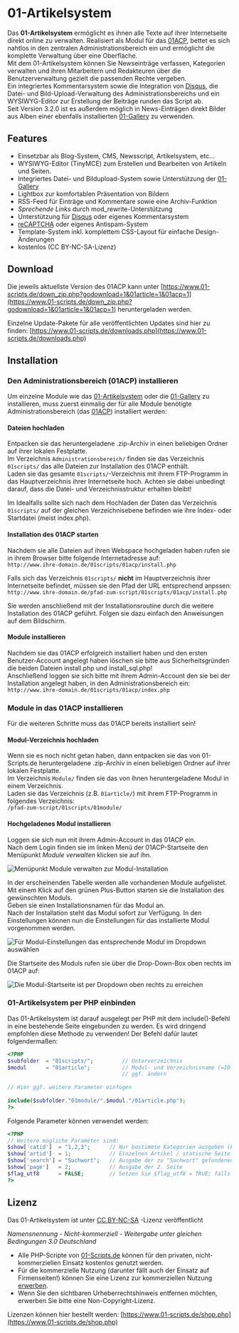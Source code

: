 
# 01-Artikelsystem

Das **01-Artikelsystem** ermöglicht es ihnen alle Texte auf ihrer Internetseite direkt online zu verwalten. Realisiert als Modul für das [01ACP](https://github.com/01-Scripts/01ACP), bettet es sich nahtlos in den zentralen Administrationsbereich ein und ermöglicht die komplette Verwaltung über eine Oberfläche.  
Mit dem 01-Artikelsystem können Sie Newseinträge verfassen, Kategorien verwalten und ihren Mitarbeitern und Redakteuren über die Benutzerverwaltung gezielt die passenden Rechte vergeben.  
Ein integriertes Kommentarsystem sowie die Integration von [Disqus](https://disqus.com/), die Datei- und Bild-Upload-Verwaltung des Administrationsbereichs und ein WYSIWYG-Editor zur Erstellung der Beiträge runden das Script ab.  
Seit Version 3.2.0 ist es außerdem möglich in News-Einträgen direkt Bilder aus Alben einer ebenfalls installierten [01-Gallery](https://github.com/01-Scripts/01-Gallery) zu verwenden.

## Features

* Einsetzbar als Blog-System, CMS, Newsscript, Artikelsystem, etc...
* WYSIWYG-Editor (TinyMCE) zum Erstellen und Bearbeiten von Artikeln und Seiten.
* Integriertes Datei- und Bildupload-System sowie Unterstützung der [01-Gallery](https://github.com/01-Scripts/01-Gallery)
* Lightbox zur komfortablen Präsentation von Bildern
* RSS-Feed für Einträge und Kommentare sowie eine Archiv-Funktion
* *Sprechende Links* durch mod_rewrite-Unterstützung
* Unterstützung für [Disqus](https://disqus.com/) oder eigenes Kommentarsystem
* [reCAPTCHA](https://www.google.com/recaptcha/admin) oder eigenes Antispam-System
* Template-System inkl. komplettem CSS-Layout für einfache Design-Änderungen
* kostenlos (CC BY-NC-SA-Lizenz)

## Download

Die jeweils aktuellste Version des 01ACP kann unter
[https://www.01-scripts.de/down_zip.php?godownload=1&01article=1&01acp=1](https://www.01-scripts.de/down_zip.php?godownload=1&01article=1&01acp=1)
heruntergeladen werden.

Einzelne Update-Pakete für alle veröffentlichten Updates sind hier zu finden:
[https://www.01-scripts.de/downloads.php](https://www.01-scripts.de/downloads.php)

## Installation

### Den Administrationsbereich (01ACP) installieren

Um einzelne Module wie das [01-Artikelsystem](https://github.com/01-Scripts/01-Artikelsystem) oder die [01-Gallery](https://github.com/01-Scripts/01-Gallery) zu installieren, muss zuerst einmalig der für alle Module benötigte Administrationsbereich (das [01ACP](https://github.com/01-Scripts/01ACP)) installiert werden:

#### Dateien hochladen

Entpacken sie das heruntergeladene .zip-Archiv in einen beliebigen Ordner auf ihrer lokalen Festplatte.  
Im Verzeichnis  `Administrationsbereich/`  finden sie das Verzeichnis  `01scripts/`  das alle Dateien zur Installation des 01ACP enthält.  
Laden sie das gesamte  `01scripts/`-Verzeichnis mit ihrem  FTP-Programm  in das Hauptverzeichnis ihrer Internetseite hoch. Achten sie dabei unbedingt darauf, dass die Datei- und Verzeichnisstruktur erhalten bleibt!  
  
Im Idealfalls sollte sich nach dem Hochladen der Daten das Verzeichnis  `01scripts/`  auf der gleichen Verzeichnisebene befinden wie ihre Index- oder Startdatei (meist index.php).

#### Installation des 01ACP starten

Nachdem sie alle Dateien auf ihren Webspace hochgeladen haben rufen sie in ihrem Browser bitte folgende Internetadresse auf:  
`http://www.ihre-domain.de/01scripts/01acp/install.php`  
  
Falls sich das Verzeichnis  `01scripts/`  **nicht**  im Hauptverzeichnis ihrer Internetseite befindet, müssen sie den Pfad der URL entsprechend anpssen:  
`http://www.ihre-domain.de/pfad-zum-script/01scripts/01acp/install.php`  
  
Sie werden anschließend mit der Installationsroutine durch die weitere Installation des 01ACP geführt. Folgen sie dazu einfach den Anweisungen auf dem Bildschirm.

#### Module installieren

Nachdem sie das 01ACP erfolgreich installiert haben und den ersten Benutzer-Account angelegt haben löschen sie bitte aus Sicherheitsgründen die beiden Dateien install.php und install_sql.php!  
Anschließend loggen sie sich bitte mit ihrem Admin-Account den sie bei der Installation angelegt haben, in den Administrationsbereich ein:  
`http://www.ihre-domain.de/01scripts/01acp/index.php`

### Module in das 01ACP installieren

Für die weiteren Schritte muss das 01ACP bereits installiert sein!

#### Modul-Verzeichnis hochladen

Wenn sie es noch nicht getan haben, dann entpacken sie das von  01-Scripts.de  heruntergeladene .zip-Archiv in einen beliebigen Ordner auf ihrer lokalen Festplatte.  
Im Verzeichnis  `Module/`  finden sie das von ihnen heruntergeladene Modul in einem Verzeichnis.  
Laden sie das Verzeichnis (z.B.  `01article/`) mit ihrem  FTP-Programm  in folgendes Verzeichnis:  
`/pfad-zum-script/01scripts/01module/`

#### Hochgeladenes Modul installieren

Loggen sie sich nun mit ihrem Admin-Account in das 01ACP ein.  
Nach dem Login finden sie im linken Menü der 01ACP-Startseite den Menüpunkt _Module verwalten_  klicken sie auf ihn.

![Menüpunkt Module verwalten zur Modul-Installation](dok/01acp_module.gif)

In der erscheinenden Tabelle werden alle vorhandenen Module aufgelistet. Mit einem Klick auf den grünen Plus-Button starten sie die Installation des gewünschten Moduls.  
Geben sie einen Installationsnamen für das Modul an.  
Nach der Installation steht das Modul sofort zur Verfügung. In den Einstellungen können nun die Einstellungen für das installierte Modul vorgenommen werden.

![Für Modul-Einstellungen das entsprechende Modul im Dropdown auswählen](dok/01acp_moduleinstellungen.gif)

Die Startseite des Moduls rufen sie über die Drop-Down-Box oben rechts im 01ACP auf:

![Die Modul-Startseite ist per Dropdown oben rechts zu erreichen](dok/01acp_dropdown.gif)

### 01-Artikelsystem per PHP einbinden

Das 01-Artikelsystem ist darauf ausgelegt per PHP mit dem include()-Befehl in eine bestehende Seite eingebunden zu werden. Es wird dringend empfohlen diese Methode zu verwenden! Der Befehl dafür lautet folgendermaßen:

```php
<?PHP
$subfolder  = "01scripts/";         // Unterverzeichnis
$modul      = "01article";          // Modul- und Verzeichnisname (=ID-Name)
                                    // ggf. ändern
 
// Hier ggf. weitere Parameter einfügen
 
include($subfolder."01module/".$modul."/01article.php");
?>
```

Folgende Parameter können verwendet werden:

```php
<?PHP
// Weitere mögliche Parameter sind:
$show['catid']  = "1,2,3";      // Nur bestimmte Kategorien ausgeben (kommasepariert)
$show['artid']  = 1;            // Einzelnen Artikel / statische Seite ausgeben
$show['search'] = "Suchwort";   // Ausgabe der zu "Suchwort" gefundenen Beiträge
$show['page']   = 2;            // Ausgabe der 2. Seite
$flag_utf8      = FALSE;        // Setzen Sie $flag_utf8 = TRUE; falls Sie Ihre Seite UTF-8-kodiert ausgeben
?>
```

## Lizenz

Das 01-Artikelsystem ist unter [CC BY-NC-SA](https://creativecommons.org/licenses/by-nc-sa/3.0/de/) -Lizenz veröffentlicht

*Namensnennung - Nicht-kommerziell - Weitergabe unter gleichen Bedingungen 3.0 Deutschland*

* Alle PHP-Scripte von [01-Scripts.de](https://www.01-scripts.de) können für den privaten, nicht-kommerziellen Einsatz kostenlos genutzt werden. 
* Für die kommerzielle Nutzung (darunter fällt auch der Einsatz auf Firmenseiten!) können Sie eine Lizenz zur kommerziellen Nutzung [erwerben](https://www.01-scripts.de/shop.php).
* Wenn Sie den sichtbaren Urheberrechtshinweis entfernen möchten, erwerben Sie bitte eine Non-Copyright-Lizenz.

Lizenzen können hier bestellt werden:
[https://www.01-scripts.de/shop.php](https://www.01-scripts.de/shop.php)
